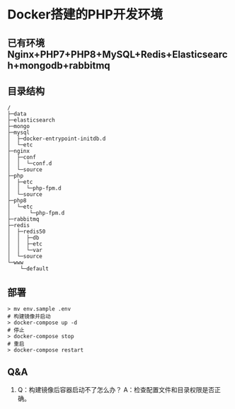 # Docker搭建的PHP开发环境
## 已有环境 Nginx+PHP7+PHP8+MySQL+Redis+Elasticsearch+mongodb+rabbitmq

## 目录结构
```
/
├─data
├─elasticsearch
├─mongo
├─mysql
│  ├─docker-entrypoint-initdb.d
│  └─etc
├─nginx
│  ├─conf
│  │  └─conf.d
│  └─source
├─php
│  ├─etc
│  │  └─php-fpm.d
│  └─source
├─php8
│  └─etc
│      └─php-fpm.d
├─rabbitmq
├─redis
│  ├─redis50
│  │  ├─db
│  │  ├─etc
│  │  └─var
│  └─source
└─www
    └─default
```
## 部署
```
> mv env.sample .env
# 构建镜像并启动
> docker-compose up -d
# 停止
> docker-compose stop
# 重启
> docker-compose restart
```

## Q&A
1. Q：构建镜像后容器启动不了怎么办？
   A：检查配置文件和目录权限是否正确。

